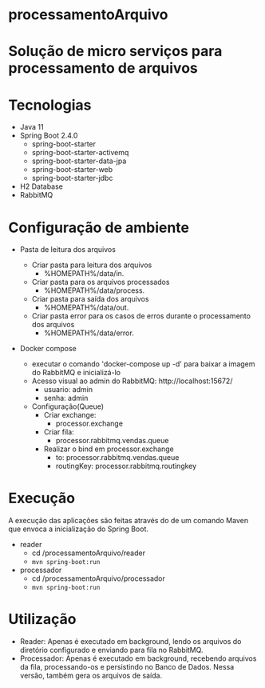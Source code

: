 # processamentoArquivo

# Solução de micro serviços para processamento de arquivos

# Tecnologias
- Java 11
- Spring Boot 2.4.0
    - spring-boot-starter
    - spring-boot-starter-activemq    
    - spring-boot-starter-data-jpa
    - spring-boot-starter-web
    - spring-boot-starter-jdbc
- H2 Database
- RabbitMQ

# Configuração de ambiente

- Pasta de leitura dos arquivos
  -  Criar pasta para leitura dos arquivos
     - %HOMEPATH%/data/in.
  -  Criar pasta para os arquivos processados
     - %HOMEPATH%/data/process.
  -  Criar pasta para saída dos arquivos
     - %HOMEPATH%/data/out.
  -  Criar pasta error para os casos de erros durante o processamento dos arquivos
     - %HOMEPATH%/data/error.

- Docker compose
  - executar o comando 'docker-compose up -d' para baixar a imagem do RabbitMQ e inicializá-lo
  - Acesso visual ao admin do RabbitMQ: http://localhost:15672/
     - usuario: admin
     - senha: admin
  - Configuração(Queue)  
     - Criar exchange:
       -  processor.exchange
     - Criar fila:
       - processor.rabbitmq.vendas.queue
     - Realizar o bind em processor.exchange
       -  to: processor.rabbitmq.vendas.queue
       - routingKey: processor.rabbitmq.routingkey 	
      
# Execução

A execução das aplicações são feitas através do de um comando Maven que envoca a inicialização do Spring Boot.

- reader
    -  cd /processamentoArquivo/reader
    - ```mvn spring-boot:run```
 - processador
    -  cd /processamentoArquivo/processador
    - ```mvn spring-boot:run```
  
 # Utilização
 
- Reader: Apenas é executado em background, lendo os arquivos do diretório configurado e enviando para fila no RabbitMQ.
- Processador: Apenas é executado em background, recebendo arquivos da fila, processando-os e persistindo no Banco de Dados. Nessa versão, também gera os arquivos de saída.

